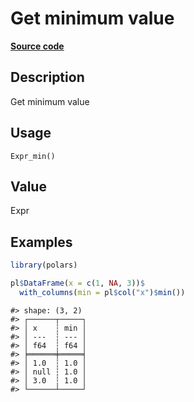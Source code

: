 

# Get minimum value

[**Source code**](https://github.com/pola-rs/r-polars/tree/d562252dbb77de7e06ca3e6150d74a2c709763bc/R/after-wrappers.R#L20)

## Description

Get minimum value

## Usage

<pre><code class='language-R'>Expr_min()
</code></pre>

## Value

Expr

## Examples

``` r
library(polars)

pl$DataFrame(x = c(1, NA, 3))$
  with_columns(min = pl$col("x")$min())
```

    #> shape: (3, 2)
    #> ┌──────┬─────┐
    #> │ x    ┆ min │
    #> │ ---  ┆ --- │
    #> │ f64  ┆ f64 │
    #> ╞══════╪═════╡
    #> │ 1.0  ┆ 1.0 │
    #> │ null ┆ 1.0 │
    #> │ 3.0  ┆ 1.0 │
    #> └──────┴─────┘
